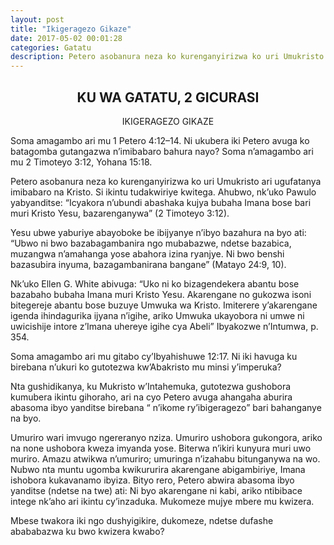 ```yaml
---
layout: post
title: "Ikigeragezo Gikaze"
date: 2017-05-02 00:01:28
categories: Gatatu
description: Petero asobanura neza ko kurenganyirizwa ko uri Umukristo ari ugufatanya imibabaro na Kristo. Si ikintu tudakwiriye kwitega.
---
```


<h2 align="center"> KU WA GATATU, 2 GICURASI</h2>

<p align="center"> IKIGERAGEZO GIKAZE </p>

<p class="icyokwibukwa">Soma amagambo ari mu 1 Petero 4:12–14. Ni ukubera iki Petero avuga ko batagomba gutangazwa n’imibabaro bahura nayo? Soma n’amagambo ari mu 2 Timoteyo 3:12, Yohana 15:18.</p>


Petero asobanura neza ko kurenganyirizwa ko uri Umukristo ari ugufatanya imibabaro na Kristo. Si ikintu tudakwiriye kwitega. Ahubwo, nk’uko Pawulo yabyanditse: “Icyakora n’ubundi abashaka kujya bubaha Imana bose bari muri Kristo Yesu, bazarenganywa” (2 Timoteyo 3:12).

Yesu ubwe yaburiye abayoboke be ibijyanye n’ibyo bazahura na byo ati: “Ubwo ni bwo bazabagambanira ngo mubabazwe, ndetse bazabica, muzangwa n’amahanga yose abahora izina ryanjye. Ni bwo benshi bazasubira inyuma, bazagambanirana bangane” (Matayo 24:9, 10).

Nk’uko Ellen G. White abivuga: “Uko ni ko bizagendekera abantu bose bazabaho bubaha Imana muri Kristo Yesu. Akarengane no gukozwa isoni bitegereje abantu bose buzuye Umwuka wa Kristo. Imiterere y’akarengane igenda ihindagurika ijyana n’igihe, ariko Umwuka ukayobora ni umwe ni uwicishije intore z’Imana uhereye igihe cya Abeli” Ibyakozwe n’Intumwa, p. 354.

Soma amagambo ari mu gitabo cy’Ibyahishuwe 12:17.  Ni iki havuga ku birebana n’ukuri ko gutotezwa kw’Abakristo mu minsi y’imperuka?
 

Nta gushidikanya, ku Mukristo w’Intahemuka, gutotezwa gushobora kumubera ikintu gihoraho, ari na cyo Petero avuga ahangaha aburira abasoma ibyo yanditse birebana “ n’ikome ry’ibigeragezo” bari bahanganye na byo.

Umuriro wari imvugo ngereranyo nziza. Umuriro ushobora gukongora, ariko na none ushobora kweza imyanda yose. Biterwa n’ikiri kunyura muri uwo muriro. Amazu atwikwa n’umuriro; umuringa n’izahabu bitunganywa na wo. Nubwo nta muntu ugomba kwikururira akarengane abigambiriye, Imana ishobora kukavanamo ibyiza. Bityo rero, Petero abwira abasoma ibyo yanditse (ndetse na twe) ati: Ni byo akarengane ni kabi, ariko ntibibace intege nk’aho ari ikintu cy’inzaduka. Mukomeze mujye mbere mu kwizera.

<p class="ikibazo">Mbese twakora iki ngo dushyigikire, dukomeze, ndetse dufashe abababazwa ku bwo kwizera kwabo?</p>
	

